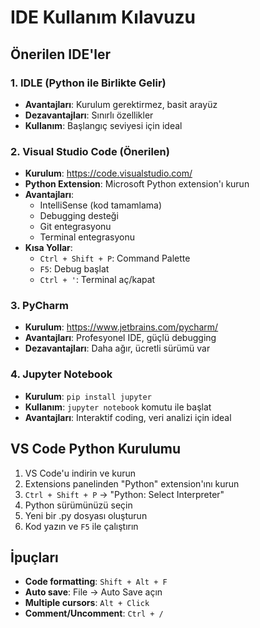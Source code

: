 # IDE Kullanım Kılavuzu

## Önerilen IDE'ler

### 1. IDLE (Python ile Birlikte Gelir)
- **Avantajları**: Kurulum gerektirmez, basit arayüz
- **Dezavantajları**: Sınırlı özellikler
- **Kullanım**: Başlangıç seviyesi için ideal

### 2. Visual Studio Code (Önerilen)
- **Kurulum**: https://code.visualstudio.com/
- **Python Extension**: Microsoft Python extension'ı kurun
- **Avantajları**: 
  - IntelliSense (kod tamamlama)
  - Debugging desteği
  - Git entegrasyonu
  - Terminal entegrasyonu
- **Kısa Yollar**:
  - `Ctrl + Shift + P`: Command Palette
  - `F5`: Debug başlat
  - `Ctrl + '`: Terminal aç/kapat

### 3. PyCharm
- **Kurulum**: https://www.jetbrains.com/pycharm/
- **Avantajları**: Profesyonel IDE, güçlü debugging
- **Dezavantajları**: Daha ağır, ücretli sürümü var

### 4. Jupyter Notebook
- **Kurulum**: `pip install jupyter`
- **Kullanım**: `jupyter notebook` komutu ile başlat
- **Avantajları**: Interaktif coding, veri analizi için ideal

## VS Code Python Kurulumu

1. VS Code'u indirin ve kurun
2. Extensions panelinden "Python" extension'ını kurun
3. `Ctrl + Shift + P` → "Python: Select Interpreter"
4. Python sürümünüzü seçin
5. Yeni bir .py dosyası oluşturun
6. Kod yazın ve `F5` ile çalıştırın

## İpuçları

- **Code formatting**: `Shift + Alt + F`
- **Auto save**: File → Auto Save açın
- **Multiple cursors**: `Alt + Click`
- **Comment/Uncomment**: `Ctrl + /`